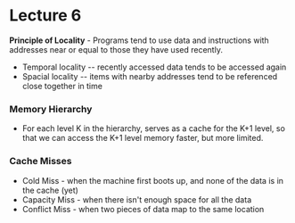 # Lecture 6

**Principle of Locality** - Programs tend to use data and instructions with addresses near or equal to those they have used recently.

- Temporal locality -- recently accessed data tends to be accessed again
- Spacial locality -- items with nearby addresses tend to be referenced close together in time

### Memory Hierarchy 

- For each level K in the hierarchy, serves as a cache for the K+1 level, so that we can access the K+1 level memory faster, but more limited.

### Cache Misses

- Cold Miss - when the machine first boots up, and none of the data is in the cache (yet)
- Capacity Miss - when there isn't enough space for all the data
- Conflict Miss - when two pieces of data map to the same location

